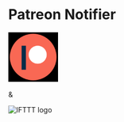 # Patreon Notifier

<div>
  <img src="./imgs/patreon_ico.bmp" alt="Patreon logo" title="patreon.com" height=100 />

   <span> & </span>

  <img src="./imgs/ifttt_ico.bmp" alt="IFTTT logo" title="IFTTT icon" height=100 />
</div>